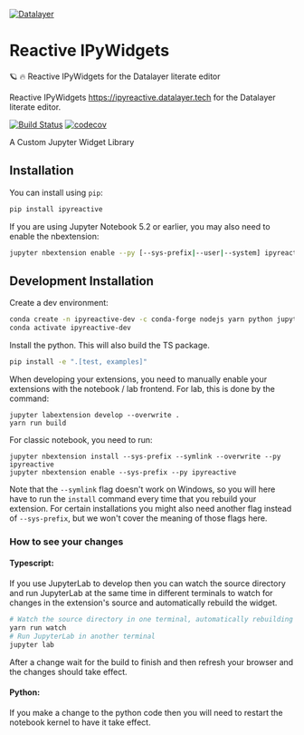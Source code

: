 
[![Datalayer](https://assets.datalayer.design/datalayer-25.svg)](https://datalayer.io)

# Reactive IPyWidgets

🪐 🔥 Reactive IPyWidgets for the Datalayer literate editor

Reactive IPyWidgets https://ipyreactive.datalayer.tech for the Datalayer literate editor.

[![Build Status](https://travis-ci.org/datalayer/ipyreactive.svg?branch=master)](https://travis-ci.org/datalayer/ipyreactive)
[![codecov](https://codecov.io/gh/datalayer/ipyreactive/branch/master/graph/badge.svg)](https://codecov.io/gh/datalayer/ipyreactive)


A Custom Jupyter Widget Library

## Installation

You can install using `pip`:

```bash
pip install ipyreactive
```

If you are using Jupyter Notebook 5.2 or earlier, you may also need to enable
the nbextension:
```bash
jupyter nbextension enable --py [--sys-prefix|--user|--system] ipyreactive
```

## Development Installation

Create a dev environment:
```bash
conda create -n ipyreactive-dev -c conda-forge nodejs yarn python jupyterlab
conda activate ipyreactive-dev
```

Install the python. This will also build the TS package.
```bash
pip install -e ".[test, examples]"
```

When developing your extensions, you need to manually enable your extensions with the
notebook / lab frontend. For lab, this is done by the command:

```
jupyter labextension develop --overwrite .
yarn run build
```

For classic notebook, you need to run:

```
jupyter nbextension install --sys-prefix --symlink --overwrite --py ipyreactive
jupyter nbextension enable --sys-prefix --py ipyreactive
```

Note that the `--symlink` flag doesn't work on Windows, so you will here have to run
the `install` command every time that you rebuild your extension. For certain installations
you might also need another flag instead of `--sys-prefix`, but we won't cover the meaning
of those flags here.

### How to see your changes
#### Typescript:
If you use JupyterLab to develop then you can watch the source directory and run JupyterLab at the same time in different
terminals to watch for changes in the extension's source and automatically rebuild the widget.

```bash
# Watch the source directory in one terminal, automatically rebuilding when needed
yarn run watch
# Run JupyterLab in another terminal
jupyter lab
```

After a change wait for the build to finish and then refresh your browser and the changes should take effect.

#### Python:
If you make a change to the python code then you will need to restart the notebook kernel to have it take effect.
